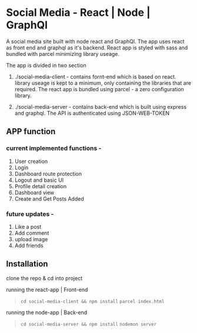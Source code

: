 # Social Media - React | Node | GraphQl

A social media site built with node react and GraphQl. The app uses react as front end and graphql as it's backend. React app is styled with sass and bundled with parcel minimizing library useage. 

The app is divided in two section

1. ./social-media-client - contains fornt-end which is based on react. library useage is kept to a minimum, only containing the libraries that are required. The react app is bundled using parcel - a zero configuration library. 

2. ./social-media-server - contains back-end which is built using express and graphql. The API is authenticated using JSON-WEB-TOKEN 

## APP function

### current implemented functions - 

1. User creation
2. Login
3. Dashboard route protection
4. Logout and basic UI
5. Profile detail creation
6. Dashboard view
7. Create and Get Posts Added
### future updates - 

1. Like a post
2. Add comment
3. upload image
4. Add friends

## Installation

clone the repo & cd into project

running the react-app | Front-end
>`cd social-media-client && npm install`
>`parcel index.html`

running the node-app | Back-end

>`cd social-media-server && npm install`
>`nodemon server`